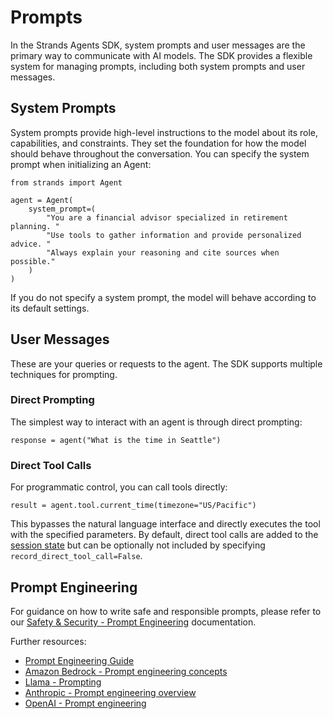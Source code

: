 # Prompts

In the Strands Agents SDK, system prompts and user messages are the primary way to communicate with AI models. The SDK provides a flexible system for managing prompts, including both system prompts and user messages.

## System Prompts

System prompts provide high-level instructions to the model about its role, capabilities, and constraints. They set the foundation for how the model should behave throughout the conversation. You can specify the system prompt when initializing an Agent:

```
from strands import Agent

agent = Agent(
    system_prompt=(
        "You are a financial advisor specialized in retirement planning. "
        "Use tools to gather information and provide personalized advice. "
        "Always explain your reasoning and cite sources when possible."
    )
)

```

If you do not specify a system prompt, the model will behave according to its default settings.

## User Messages

These are your queries or requests to the agent. The SDK supports multiple techniques for prompting.

### Direct Prompting

The simplest way to interact with an agent is through direct prompting:

```
response = agent("What is the time in Seattle")

```

### Direct Tool Calls

For programmatic control, you can call tools directly:

```
result = agent.tool.current_time(timezone="US/Pacific")

```

This bypasses the natural language interface and directly executes the tool with the specified parameters. By default, direct tool calls are added to the [session state](../sessions-state/) but can be optionally not included by specifying `record_direct_tool_call=False`.

## Prompt Engineering

For guidance on how to write safe and responsible prompts, please refer to our [Safety & Security - Prompt Engineering](../../../safety-security/prompt-engineering/) documentation.

Further resources:

- [Prompt Engineering Guide](https://www.promptingguide.ai)
- [Amazon Bedrock - Prompt engineering concepts](https://docs.aws.amazon.com/bedrock/latest/userguide/prompt-engineering-guidelines.html)
- [Llama - Prompting](https://www.llama.com/docs/how-to-guides/prompting/)
- [Anthropic - Prompt engineering overview](https://docs.anthropic.com/en/docs/build-with-claude/prompt-engineering/overview)
- [OpenAI - Prompt engineering](https://platform.openai.com/docs/guides/prompt-engineering/six-strategies-for-getting-better-results)
